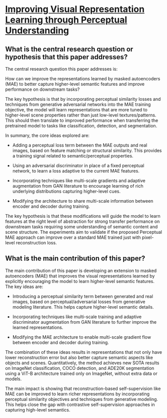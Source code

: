 # [Improving Visual Representation Learning through Perceptual   Understanding](https://arxiv.org/abs/2212.14504)

## What is the central research question or hypothesis that this paper addresses?

 The central research question this paper addresses is:

How can we improve the representations learned by masked autoencoders (MAE) to better capture higher-level semantic features and improve performance on downstream tasks? 

The key hypothesis is that by incorporating perceptual similarity losses and techniques from generative adversarial networks into the MAE training objective, the model will learn representations that are more tuned to higher-level scene properties rather than just low-level textures/patterns. This should then translate to improved performance when transferring the pretrained model to tasks like classification, detection, and segmentation.

In summary, the core ideas explored are:

- Adding a perceptual loss term between the MAE outputs and real images, based on feature matching or structural similarity. This provides a training signal related to semantic/perceptual properties.

- Using an adversarial discriminator in place of a fixed perceptual network, to learn a loss adaptive to the current MAE features.

- Incorporating techniques like multi-scale gradients and adaptive augmentation from GAN literature to encourage learning of rich underlying distributions capturing higher-level cues.

- Modifying the architecture to share multi-scale information between encoder and decoder during training.

The key hypothesis is that these modifications will guide the model to learn features at the right level of abstraction for strong transfer performance on downstream tasks requiring some understanding of semantic content and scene structure. The experiments aim to validate if the proposed Perceptual MAE approach can improve over a standard MAE trained just with pixel-level reconstruction loss.


## What is the main contribution of this paper?

 The main contribution of this paper is developing an extension to masked autoencoders (MAE) that improves the visual representations learned by explicitly encouraging the model to learn higher-level semantic features. The key ideas are:

- Introducing a perceptual similarity term between generated and real images, based on perceptual/adversarial losses from generative modeling literature. This helps capture higher-level semantic details.

- Incorporating techniques like multi-scale training and adaptive discriminator augmentation from GAN literature to further improve the learned representations. 

- Modifying the MAE architecture to enable multi-scale gradient flow between encoder and decoder during training.

The combination of these ideas results in representations that not only have lower reconstruction error but also better capture semantic aspects like objects and scenes. Quantitatively, the method achieves new SOTA results on ImageNet classification, COCO detection, and ADE20K segmentation using a ViT-B architecture trained only on ImageNet, without extra data or models.

The main impact is showing that reconstruction-based self-supervision like MAE can be improved to learn richer representations by incorporating perceptual similarity objectives and techniques from generative modeling. This helps close the gap with contrastive self-supervision approaches in capturing high-level semantics.
